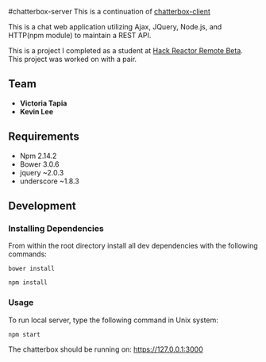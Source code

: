 #chatterbox-server
This is a continuation of [chatterbox-client](https://github.com/vtapia5070/chatterbox-client)

This is a chat web application utilizing Ajax, JQuery, Node.js, and HTTP(npm module) to maintain a REST API.

This is a project I completed as a student at [Hack Reactor Remote Beta](http://www.hackreactor.com/remote-beta). This project was worked on with a pair.

## Team
  - __Victoria Tapia__
  - __Kevin Lee__

## Requirements

- Npm 2.14.2
- Bower 3.0.6
- jquery ~2.0.3
- underscore ~1.8.3

## Development

### Installing Dependencies

From within the root directory install all dev dependencies with the following commands:

```
bower install
```
```
npm install
```

### Usage

To run local server, type the following command in Unix system:
```
npm start
```

The chatterbox should be running on:
https://127.0.0.1:3000
